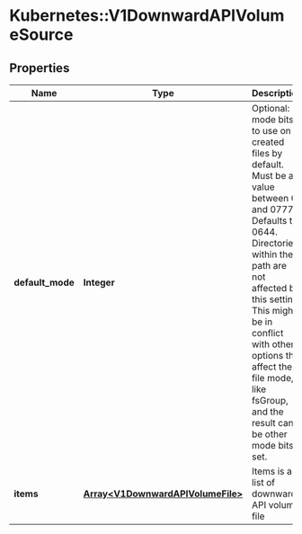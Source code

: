# Kubernetes::V1DownwardAPIVolumeSource

## Properties
Name | Type | Description | Notes
------------ | ------------- | ------------- | -------------
**default_mode** | **Integer** | Optional: mode bits to use on created files by default. Must be a value between 0 and 0777. Defaults to 0644. Directories within the path are not affected by this setting. This might be in conflict with other options that affect the file mode, like fsGroup, and the result can be other mode bits set. | [optional] 
**items** | [**Array&lt;V1DownwardAPIVolumeFile&gt;**](V1DownwardAPIVolumeFile.md) | Items is a list of downward API volume file | [optional] 


